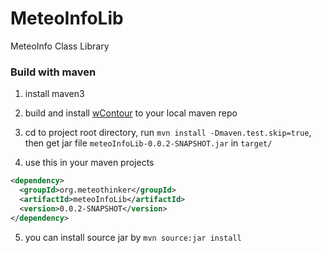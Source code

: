# MeteoInfoLib
MeteoInfo Class Library


### Build with maven

1. install maven3

2. build and install [wContour](https://github.com/Anebrithien/wContour) to your local maven repo

3. cd to project root directory, run `mvn install -Dmaven.test.skip=true`, 
then get jar file `meteoInfoLib-0.0.2-SNAPSHOT.jar` in `target/`

4. use this in your maven projects

  ```xml
  <dependency>
    <groupId>org.meteothinker</groupId>
    <artifactId>meteoInfoLib</artifactId>
    <version>0.0.2-SNAPSHOT</version>
  </dependency>
  ```

5. you can install source jar by `mvn source:jar install`